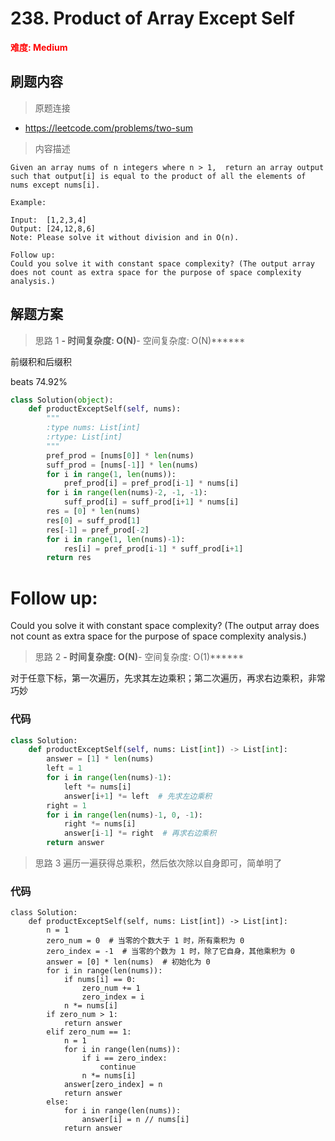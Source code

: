 # 238. Product of Array Except Self

**<font color=red>难度: Medium</font>**

## 刷题内容

> 原题连接

* https://leetcode.com/problems/two-sum

> 内容描述

```
Given an array nums of n integers where n > 1,  return an array output such that output[i] is equal to the product of all the elements of nums except nums[i].

Example:

Input:  [1,2,3,4]
Output: [24,12,8,6]
Note: Please solve it without division and in O(n).

Follow up:
Could you solve it with constant space complexity? (The output array does not count as extra space for the purpose of space complexity analysis.)
```

## 解题方案

> 思路 1
******- 时间复杂度: O(N)******- 空间复杂度: O(N)******

前缀积和后缀积

beats 74.92%

```python
class Solution(object):
    def productExceptSelf(self, nums):
        """
        :type nums: List[int]
        :rtype: List[int]
        """
        pref_prod = [nums[0]] * len(nums)
        suff_prod = [nums[-1]] * len(nums)
        for i in range(1, len(nums)):
            pref_prod[i] = pref_prod[i-1] * nums[i]
        for i in range(len(nums)-2, -1, -1):
            suff_prod[i] = suff_prod[i+1] * nums[i]
        res = [0] * len(nums)
        res[0] = suff_prod[1]
        res[-1] = pref_prod[-2]
        for i in range(1, len(nums)-1):
            res[i] = pref_prod[i-1] * suff_prod[i+1]
        return res
```

# Follow up:
Could you solve it with constant space complexity? (The output array does not count as extra space for the purpose of space complexity analysis.)

> 思路 2
******- 时间复杂度: O(N)******- 空间复杂度: O(1)******

对于任意下标，第一次遍历，先求其左边乘积；第二次遍历，再求右边乘积，非常巧妙

### 代码
```python
class Solution:
    def productExceptSelf(self, nums: List[int]) -> List[int]:
        answer = [1] * len(nums)
        left = 1
        for i in range(len(nums)-1):
            left *= nums[i]
            answer[i+1] *= left  # 先求左边乘积
        right = 1
        for i in range(len(nums)-1, 0, -1):
            right *= nums[i]
            answer[i-1] *= right  # 再求右边乘积
        return answer
```

> 思路 3
遍历一遍获得总乘积，然后依次除以自身即可，简单明了

### 代码

```python3
class Solution:
    def productExceptSelf(self, nums: List[int]) -> List[int]:
        n = 1
        zero_num = 0  # 当零的个数大于 1 时，所有乘积为 0
        zero_index = -1  # 当零的个数为 1 时，除了它自身，其他乘积为 0
        answer = [0] * len(nums)  # 初始化为 0
        for i in range(len(nums)):
            if nums[i] == 0:
                zero_num += 1
                zero_index = i
            n *= nums[i]
        if zero_num > 1:
            return answer
        elif zero_num == 1:            
            n = 1
            for i in range(len(nums)):
                if i == zero_index:
                    continue
                n *= nums[i]
            answer[zero_index] = n
            return answer
        else:
            for i in range(len(nums)):
                answer[i] = n // nums[i]
            return answer    
```
